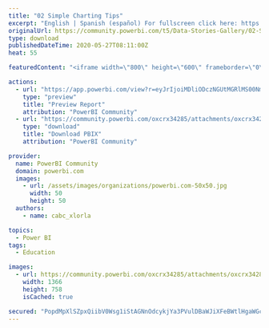 ```yaml
---
title: "02 Simple Charting Tips"
excerpt: "English | Spanish (español) For fullscreen click here: https://bit.ly/2AfKv2E Para verlo en pantalla completa click aquí: https://bit.ly/2AfKv2E Tips"
originalUrl: https://community.powerbi.com/t5/Data-Stories-Gallery/02-Simple-Charting-Tips/m-p/1123672
type: download
publishedDateTime: 2020-05-27T08:11:00Z
heat: 55

featuredContent: "<iframe width=\"800\" height=\"600\" frameborder=\"0\" src=\"https://app.powerbi.com/view?r=eyJrIjoiMDliODczNGUtMGRlMS00NmUwLTlmNTMtYTg1MGMxMDg5ZDY0IiwidCI6IjEwZWM3OTJjLTU4NzctNGU1ZS05OGE5LTFiMWQ3YTNjM2RlYiIsImMiOjR9\"></iframe>"

actions:
  - url: "https://app.powerbi.com/view?r=eyJrIjoiMDliODczNGUtMGRlMS00NmUwLTlmNTMtYTg1MGMxMDg5ZDY0IiwidCI6IjEwZWM3OTJjLTU4NzctNGU1ZS05OGE5LTFiMWQ3YTNjM2RlYiIsImMiOjR9"
    type: "preview"
    title: "Preview Report"
    attribution: "PowerBI Community"
  - url: "https://community.powerbi.com/oxcrx34285/attachments/oxcrx34285/DataStoriesGallery/4013/2/02%20Simple%20Charting.pbix"
    type: "download"
    title: "Download PBIX"
    attribution: "PowerBI Community"

provider:
  name: PowerBI Community
  domain: powerbi.com
  images:
    - url: /assets/images/organizations/powerbi.com-50x50.jpg
      width: 50
      height: 50
  authors:
    - name: cabc_xlorla

topics:
  - Power BI
tags:
  - Education

images:
  - url: https://community.powerbi.com/oxcrx34285/attachments/oxcrx34285/DataStoriesGallery/4013/1/02%20Simple%20Charting.jpg
    width: 1366
    height: 758
    isCached: true

secured: "PopdMpXlSZpxQiibV0Wsg1iStAGNnOdcykjYa3PVulDBaWJiXFeBWtlHgaWGcmrqg0Tko8lwQK5tXO485T8313tBAQKqfgAljrCvQrA97zqWHfYqx4YkSrDwiBxEcMW5wh98QLEdPDqB0y+uezs0D0PbTu0CeHs+pONcRzvvxSl/xTFERSGVX9jB6iUrxR58TpMD6BU+2j2Wo3DgAQN1ECxaPG9GI1L92vlGi6jE5seAfCu4+ZrCugAtcED+QxzUzNiqMuKbw9awdphn/F2K0One3CfTFZ845HP7/jZaGhla6U9LujY3WvXTbq3qnXBBtejTIJnCQA1fJDRAOAumM4gkzQcfd/RF9YDcn556/0JdIAqwWqmG5cOw3ywZrMslrNZma+rZ4P1eE9gnnvTmHQ==;ySOmHpG3zr/dqKFSOE2k/Q=="
---
```



